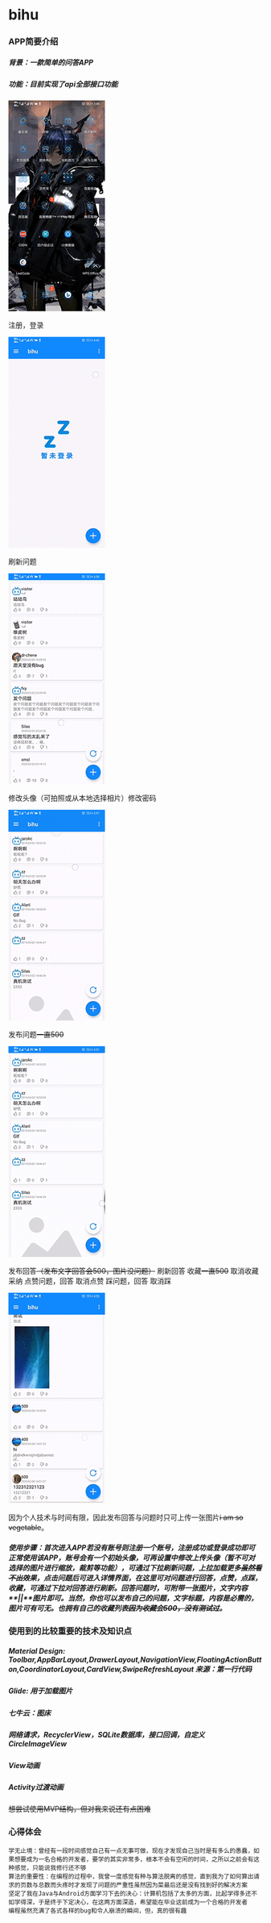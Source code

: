 # bihu #

### APP简要介绍 ###

##### 背景：一款简单的问答APP

##### 功能：目前实现了api全部接口功能

![](https://github.com/dr-chene/bihu/blob/master/bihu_demo.gif)

注册，登录 

![](https://github.com/dr-chene/bihu/blob/master/bihu_login.gif)

刷新问题

![](https://github.com/dr-chene/bihu/blob/master/bihu_recyclerview.gif)

修改头像（可拍照或从本地选择相片）修改密码

![](https://github.com/dr-chene/bihu/blob/master/bihu_setting.gif)

发布问题~~一直500~~

![](https://github.com/dr-chene/bihu/blob/master/bihu_question.gif)

发布回答~~（发布文字回答会500，图片没问题）~~ 刷新回答 收藏~~一直500~~ 取消收藏 采纳 点赞问题，回答 取消点赞 踩问题，回答 取消踩

![](https://github.com/dr-chene/bihu/blob/master/bihu_answer.gif)

因为个人技术与时间有限，因此发布回答与问题时只可上传一张图片~~i am so vegetable~~。

##### 使用步骤：首次进入APP若没有账号则注册一个账号，注册成功或登录成功即可正常使用该APP，账号会有一个初始头像，可再设置中修改上传头像（暂不可对选择的图片进行缩放，裁剪等功能），可通过下拉刷新问题，上拉加载更多~~虽然看不出效果~~，点击问题后可进入详情界面，在这里可对问题进行回答，点赞，点踩，收藏，可通过下拉对回答进行刷新。回答问题时，可附带一张图片，文字内容**||**图片即可。当然，你也可以发布自己的问题，文字标题，内容是必需的，图片可有可无。也拥有自己的收藏列表~~因为收藏会500，没有测试过~~。

### 使用到的比较重要的技术及知识点 ###

##### Material Design: Toolbar,AppBarLayout,DrawerLayout,NavigationView,FloatingActionButton,CoordinatorLayout,CardView,SwipeRefreshLayout 来源：第一行代码

##### Glide: 用于加载图片

##### 七牛云：图床

##### 网络请求，RecyclerView，SQLite数据库，接口回调，自定义CircleImageView 
##### View动画
##### Activity过渡动画
~~想尝试使用MVP结构，但对我来说还有点困难~~

### 心得体会 ###
    学无止境：曾经有一段时间感觉自己有一点无事可做，现在才发现自己当时是有多么的愚蠢，如果想要成为一名合格的开发者，要学的其实非常多，根本不会有空闲的时间，之所以之前会有这种感觉，只能说我修行还不够
    算法的重要性：在编程的过程中，我曾一度感觉有种与算法脱离的感觉，直到我为了如何算出请求的页数与总数而头疼时才发现了问题的严重性虽然因为菜最后还是没有找到好的解决方案
    坚定了我在Java与Android方面学习下去的决心：计算机包括了太多的方面，比起学得多还不如学得深，于是终于下定决心，在这两方面深造，希望能在毕业这前成为一个合格的开发者
    编程虽然充满了各式各样的bug和令人崩溃的瞬间，但，真的很有趣

